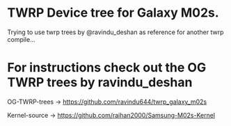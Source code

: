 # TWRP Device tree for Galaxy M02s.

Trying to use twrp trees by @ravindu_deshan as reference for another twrp compile...

# For instructions check out the OG TWRP trees by ravindu_deshan

OG-TWRP-trees -> https://github.com/ravindu644/twrp_galaxy_m02s

Kernel-source -> https://github.com/raihan2000/Samsung-M02s-Kernel
